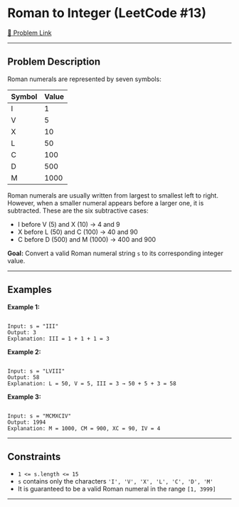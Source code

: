 
#  Roman to Integer (LeetCode #13)

[🔗 Problem Link](https://leetcode.com/problems/roman-to-integer/)

---

##  Problem Description

Roman numerals are represented by seven symbols:

| Symbol | Value |
|--------|-------|
| I      | 1     |
| V      | 5     |
| X      | 10    |
| L      | 50    |
| C      | 100   |
| D      | 500   |
| M      | 1000  |

Roman numerals are usually written from largest to smallest left to right. However, when a smaller numeral appears before a larger one, it is subtracted. These are the six subtractive cases:
- I before V (5) and X (10) → 4 and 9
- X before L (50) and C (100) → 40 and 90
- C before D (500) and M (1000) → 400 and 900

**Goal:** Convert a valid Roman numeral string `s` to its corresponding integer value.

---

##  Examples

**Example 1:**
```

Input: s = "III"
Output: 3
Explanation: III = 1 + 1 + 1 = 3

```

**Example 2:**
```

Input: s = "LVIII"
Output: 58
Explanation: L = 50, V = 5, III = 3 → 50 + 5 + 3 = 58

```

**Example 3:**
```

Input: s = "MCMXCIV"
Output: 1994
Explanation: M = 1000, CM = 900, XC = 90, IV = 4

```

---

##  Constraints

- `1 <= s.length <= 15`
- `s` contains only the characters `'I', 'V', 'X', 'L', 'C', 'D', 'M'`
- It is guaranteed to be a valid Roman numeral in the range `[1, 3999]`

---

